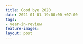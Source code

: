 ```yaml
---
title: Good bye 2020
date: 2021-01-01 19:00:00 +07:00
tags:
- year-in-review
feature-images: 
layout: post
---
```


